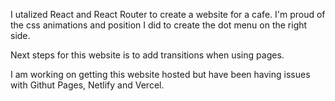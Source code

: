 I utalized React and React Router to create a website for a cafe. I'm proud of the css animations and position I did to create the dot menu on the right side. 

Next steps for this website is to add transitions when using pages. 

I am working on getting this website hosted but have been having issues with Githut Pages, Netlify and Vercel. 
